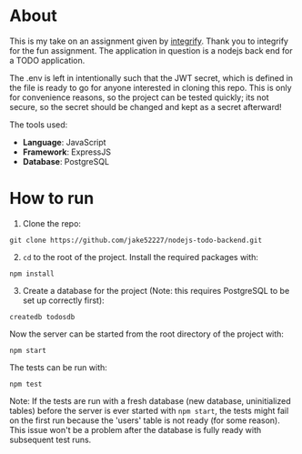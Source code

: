 # About

This is my take on an assignment given by [integrify](https://www.integrify.io/). Thank you to integrify for the fun assignment.
The application in question is a nodejs back end for a TODO application.

The .env is left in intentionally such that the JWT secret, which is defined in the file is ready to go for anyone interested in cloning this repo. This is only for convenience reasons, so the project can be tested quickly; its not secure, so the secret should be changed and kept as a secret afterward!

The tools used:
- **Language**: JavaScript
- **Framework**: ExpressJS
- **Database**: PostgreSQL

# How to run

1. Clone the repo:
```
git clone https://github.com/jake52227/nodejs-todo-backend.git
```
2. `cd` to the root of the project. Install the required packages with:
```
npm install
```
3. Create a database for the project (Note: this requires PostgreSQL to be set up correctly first):
```
createdb todosdb
```
Now the server can be started from the root directory of the project with:
```
npm start
```
The tests can be run with:
```
npm test
```
Note: If the tests are run with a fresh database (new database, uninitialized tables) before the server is ever started with `npm start`, the tests might fail on the first run because the 'users' table is not ready (for some reason). This issue won't be a problem after the database is fully ready with subsequent test runs.